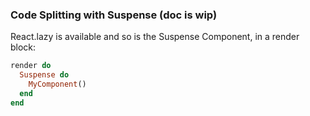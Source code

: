 ### Code Splitting with Suspense (doc is wip)

React.lazy is available and so is the Suspense Component, in a render block:
```ruby
render do
  Suspense do
    MyComponent()
  end
end
```
